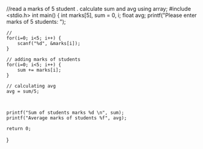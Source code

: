 //read a marks of 5 student . calculate sum and avg using array;
#include <stdio.h>
int main()
{
int marks[5], sum = 0, i;
float avg;
printf("Please enter marks of 5 students: ");

    //
    for(i=0; i<5; i++) {
        scanf("%d", &marks[i]);
    }

    // adding marks of students
    for(i=0; i<5; i++) {
        sum += marks[i];
    }

    // calculating avg
    avg = sum/5;



    printf("Sum of students marks %d \n", sum);
    printf("Average marks of students %f", avg);

    return 0;

}
